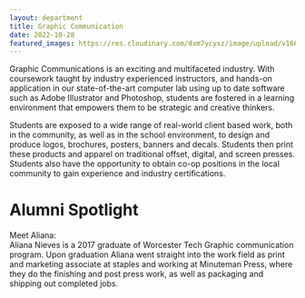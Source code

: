 ```yaml
---
layout: department
title: Graphic Communication
date: 2022-10-28
featured_images: https://res.cloudinary.com/dxm7ycyxz/image/upload/v1668016923/2022/04/neven-krcmarek-V4EOZj7g1gw-unsplash-1_djzjjb.jpg
---
```


Graphic Communications is an exciting and multifaceted industry. With coursework taught by industry experienced instructors, and hands-on application in our state-of-the-art computer lab using up to date software such as Adobe Illustrator and Photoshop, students are fostered in a learning environment that empowers them to be strategic and creative thinkers. 

Students are exposed to a wide range of real-world client based work, both in the community, as well as in the school environment, to design and produce logos, brochures, posters, banners and decals. Students then print these products and apparel on traditional offset, digital, and screen presses. Students also have the opportunity to obtain co-op positions in the local community to gain experience and industry certifications.

# Alumni Spotlight
Meet Aliana:  
Aliana Nieves is a 2017 graduate of Worcester Tech Graphic communication program. Upon graduation Aliana went straight into the work field as print and marketing associate at staples and working at Minuteman Press, where they do the finishing and post press work, as well as packaging and shipping out completed jobs. 

